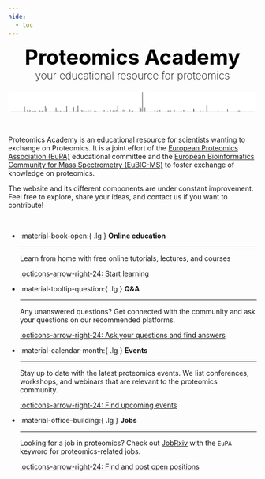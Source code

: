 ```yaml
---
hide:
  - toc
---
```


<h1 style="text-align: center; margin: 0px; font-size: 3em; color: black;">Proteomics Academy</h1>
<p style="text-align: center; font-weight: 200; margin-top: 0px; font-size: 1.5em; color: black;">your educational resource for proteomics</p>

![Header](img/header.png)

<br/>

Proteomics Academy is an educational resource for scientists wanting to exchange on Proteomics. It is a joint effort of the [European Proteomics Association (EuPA)][eupa] educational committee and the [European Bioinformatics Community for Mass Spectrometry (EuBIC-MS)][eubic] to foster exchange of knowledge on proteomics.

The website and its different components are under constant improvement. Feel free to explore, share your ideas, and contact us if you want to contribute!

<br/>

<div class="grid cards" markdown>

-   :material-book-open:{ .lg } __Online education__

    ---

    Learn from home with free online tutorials, lectures, and courses

    [:octicons-arrow-right-24: Start learning](online-education.md)

-   :material-tooltip-question:{ .lg } __Q&A__

    ---

    Any unanswered questions? Get connected with the community and ask your
    questions on our recommended platforms.

    [:octicons-arrow-right-24: Ask your questions and find answers](q-and-a.md)

-   :material-calendar-month:{ .lg } __Events__

    ---

    Stay up to date with the latest proteomics events. We list conferences,
    workshops, and webinars that are relevant to the proteomics community.

    [:octicons-arrow-right-24: Find upcoming events](events/index.md)

-   :material-office-building:{ .lg } __Jobs__

    ---

    Looking for a job in proteomics? Check out [JobRxiv][jobrxiv] with the `EuPA`
    keyword for proteomics-related jobs.

    [:octicons-arrow-right-24: Find and post open positions](jobs.md)


</div>

<br/>


[eupa]: https://www.eupa.org/
[eubic]: https://eubic-ms.org/
[jobrxiv]: https://jobrxiv.org/?search_keywords=eupa

